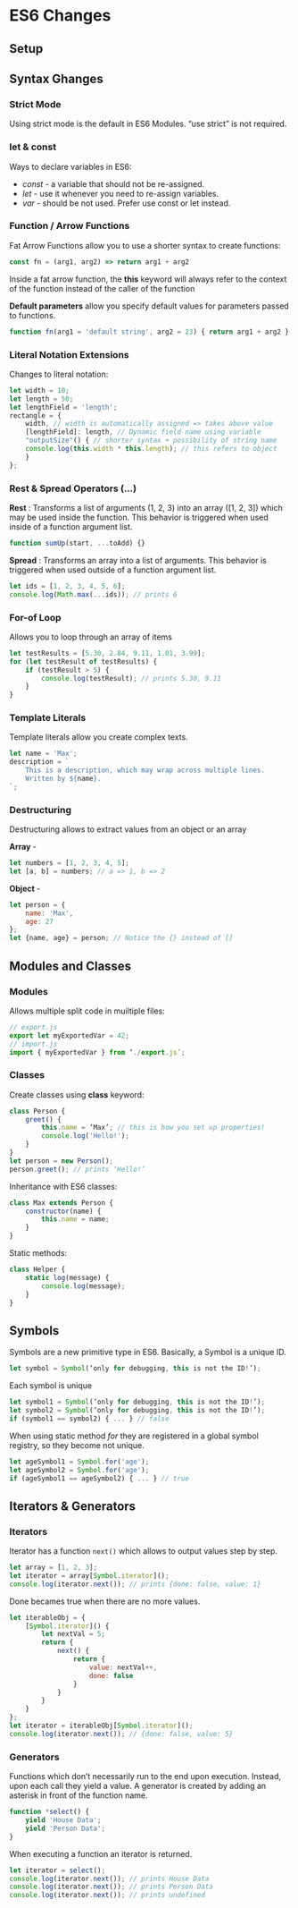 # ES6 Changes

## Setup

## Syntax Ghanges

### Strict Mode
Using strict mode is the default in ES6 Modules. “use strict” is not required.

### let & const
Ways to declare variables in ES6:
* *const* - a variable that should not be re-assigned.
* *let* - use it whenever you need to re-assign variables.
* *var* - should be not used. Prefer use const or let instead.

### Function / Arrow Functions
Fat Arrow Functions allow you to use a shorter syntax to create functions:

```javascript
const fn = (arg1, arg2) => return arg1 + arg2
```
Inside a fat arrow function, the **this** keyword will always
refer to the context of the function instead of the caller of the function

**Default parameters** allow you specify default values for parameters passed
to functions.
```javascript
function fn(arg1 = 'default string', arg2 = 23) { return arg1 + arg2 }
```

### Literal Notation Extensions
Changes to literal notation:

```javascript
let width = 10;
let length = 50;
let lengthField = 'length';
rectangle = {
    width, // width is automatically assigned => takes above value
    [lengthField]: length, // Dynamic field name using variable
    "outputSize"() { // shorter syntax + possibility of string name
    console.log(this.width * this.length); // this refers to object
    }
};
```
### Rest & Spread Operators (...)

**Rest** : Transforms a list of arguments (1, 2, 3) into an array ([1, 2, 3]) which may be
used inside the function. This behavior is triggered when used inside of a function argument list.

```javascript
function sumUp(start, ...toAdd) {}
```

**Spread** : Transforms an array into a list of arguments. This behavior is triggered
when used outside of a function argument list.

```javascript
let ids = [1, 2, 3, 4, 5, 6];
console.log(Math.max(...ids)); // prints 6
```

### For-of Loop
Allows you to loop through an array of items
```javascript
let testResults = [5.30, 2.84, 9.11, 1.01, 3.99];
for (let testResult of testResults) {
    if (testResult > 5) {
        console.log(testResult); // prints 5.30, 9.11
    }
}
```

### Template Literals
Template literals allow you create complex texts.
```javascript
let name = 'Max';
description = `
    This is a description, which may wrap across multiple lines.
    Written by ${name}.
`;
```

### Destructuring
Destructuring allows to extract values from an object or an array

**Array** - 
```javascript
let numbers = [1, 2, 3, 4, 5];
let [a, b] = numbers; // a => 1, b => 2
```

**Object** - 
```javascript
let person = {
    name: 'Max',
    age: 27
};
let {name, age} = person; // Notice the {} instead of []
```

## Modules and Classes

### Modules
Allows multiple split code in muiltiple files:

```javascript
// export.js
export let myExportedVar = 42;
// import.js
import { myExportedVar } from ‘./export.js’;
```

### Classes
Create classes using **class** keyword:

```javascript
class Person {
    greet() {
        this.name = ‘Max’; // this is how you set up properties!
        console.log('Hello!');
    }
}
let person = new Person();
person.greet(); // prints ‘Hello!’
```
Inheritance with ES6 classes:
```javascript
class Max extends Person {
    constructor(name) {
        this.name = name;
    }
}
```
Static methods:
```javascript
class Helper {
    static log(message) {
        console.log(message);
    }
}
```
## Symbols
Symbols are a new primitive type in ES6. Basically, a Symbol is a unique ID.
```javascript
let symbol = Symbol(‘only for debugging, this is not the ID!’);
```

Each symbol is unique

```javascript
let symbol1 = Symbol(‘only for debugging, this is not the ID!’);
let symbol2 = Symbol(‘only for debugging, this is not the ID!’);
if (symbol1 == symbol2) { ... } // false
```
When using static method *for* they are registered in a global symbol registry, so they become not unique.
```javascript
let ageSymbol1 = Symbol.for('age');
let ageSymbol2 = Symbol.for('age');
if (ageSymbol1 == ageSymbol2) { ... } // true
```

## Iterators & Generators

### Iterators
Iterator has a function `next()` which allows to output values step by step.
```javascript
let array = [1, 2, 3];
let iterator = array[Symbol.iterator]();
console.log(iterator.next()); // prints {done: false, value: 1}
```
Done becames true when there are no more values. 

```javascript
let iterableObj = {
    [Symbol.iterator]() {
        let nextVal = 5;
        return {
            next() {
                return {
                    value: nextVal++,
                    done: false
                }
            }
        }
    }
};
let iterator = iterableObj[Symbol.iterator]();
console.log(iterator.next()); // {done: false, value: 5}
```

### Generators
Functions which don’t necessarily run to the end upon
execution.
Instead, upon each call they yield a value. A generator is created by adding
an asterisk in front of the function name.

```javascript
function *select() {
    yield 'House Data';
    yield 'Person Data';
}
```
When executing a function an iterator is returned. 
```javascript
let iterator = select();
console.log(iterator.next()); // prints House Data
console.log(iterator.next()); // prints Person Data
console.log(iterator.next()); // prints undefined
```